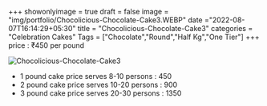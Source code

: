 +++
showonlyimage = true
draft = false
image = "img/portfolio/Chocolicious-Chocolate-Cake3.WEBP"
date ="2022-08-07T16:14:29+05:30"
title = "Chocolicious-Chocolate-Cake3"
categories = "Celebration Cakes"
Tags = ["Chocolate","Round","Half Kg","One Tier"]
+++
price : ₹450 per pound
<!--more-->
![Chocolicious-Chocolate-Cake3](/img/portfolio/Chocolicious-Chocolate-Cake3.WEBP)
* 1 pound cake price serves 8-10 persons : 450
* 2 pound cake price serves 10-20 persons : 900
* 3 pound cake price serves 20-30 persons : 1350
